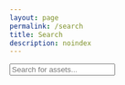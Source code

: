 ```yaml
---
layout: page
permalink: /search
title: Search
description: noindex
---
```


<!-- Html Elements for Search -->
<input type="text" id="search-input" placeholder="Search for assets...">
<ul id="results-container"></ul>

<script src="/assets/js/jekyll-search.js"></script>

<!-- Configuration -->
<script>
var sjs = SimpleJekyllSearch({
  searchInput: document.getElementById('search-input'),
  resultsContainer: document.getElementById('results-container'),
  json: '/assets/article-data.json'
})
</script>
